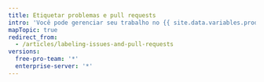 ```yaml
---
title: Etiquetar problemas e pull requests
intro: 'Você pode gerenciar seu trabalho no {{ site.data.variables.product.product_name }} criando etiquetas para classificar problemas e pull requests.'
mapTopic: true
redirect_from:
  - /articles/labeling-issues-and-pull-requests
versions:
  free-pro-team: '*'
  enterprise-server: '*'
---
```


